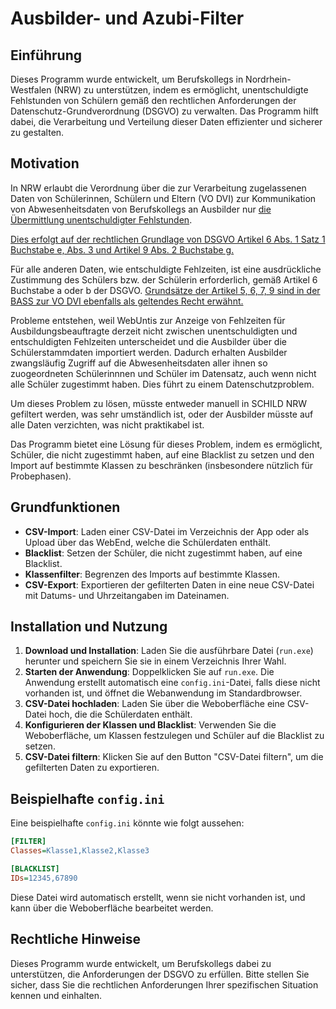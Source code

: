 # Ausbilder- und Azubi-Filter

## Einführung

Dieses Programm wurde entwickelt, um Berufskollegs in Nordrhein-Westfalen (NRW) zu unterstützen, indem es ermöglicht, unentschuldigte Fehlstunden von Schülern gemäß den rechtlichen Anforderungen der Datenschutz-Grundverordnung (DSGVO) zu verwalten. Das Programm hilft dabei, die Verarbeitung und Verteilung dieser Daten effizienter und sicherer zu gestalten.

## Motivation

In NRW erlaubt die Verordnung über die zur Verarbeitung zugelassenen Daten von Schülerinnen, Schülern und Eltern (VO DVI) zur Kommunikation von Abwesenheitsdaten von Berufskollegs an Ausbilder nur [die Übermittlung unentschuldigter Fehlstunden](https://bass.schul-welt.de/101.htm#:~:text=4.%20Erreichbarkeit%2C-,5.%20Angaben%20zu%20unentschuldigten%20Schulvers%C3%A4umnissen.,-(5)%20Zur%20Organisation).

[Dies erfolgt auf der rechtlichen Grundlage von DSGVO Artikel 6 Abs. 1 Satz 1 Buchstabe e, Abs. 3 und Artikel 9 Abs. 2 Buchstabe g.](https://bass.schul-welt.de/101.htm#:~:text=Nach%20Artikel%206%20Abs.%201%20Satz%201%20Buchstabe%20e%2C%20Abs.%203%20und%20Artikel%209%20Abs.%202%20Buchstabe%20g)

Für alle anderen Daten, wie entschuldigte Fehlzeiten, ist eine ausdrückliche Zustimmung des Schülers bzw. der Schülerin erforderlich, gemäß Artikel 6 Buchstabe a oder b der DSGVO. [Grundsätze der Artikel 5, 6, 7, 9 sind in der BASS zur VO DVI ebenfalls als geltendes Recht erwähnt.](https://bass.schul-welt.de/101.htm#:~:text=insbesondere,6%2C%207%2C%209)

Probleme entstehen, weil WebUntis zur Anzeige von Fehlzeiten für Ausbildungsbeauftragte derzeit nicht zwischen unentschuldigten und entschuldigten Fehlzeiten unterscheidet und die Ausbilder über die Schülerstammdaten importiert werden. Dadurch erhalten Ausbilder zwangsläufig Zugriff auf die Abwesenheitsdaten aller ihnen so zuogeordneten Schülerinnnen und Schüler im Datensatz, auch wenn nicht alle Schüler zugestimmt haben. Dies führt zu einem Datenschutzproblem.

Um dieses Problem zu lösen, müsste entweder manuell in SCHILD NRW gefiltert werden, was sehr umständlich ist, oder der Ausbilder müsste auf alle Daten verzichten, was nicht praktikabel ist.

Das Programm bietet eine Lösung für dieses Problem, indem es ermöglicht, Schüler, die nicht zugestimmt haben, auf eine Blacklist zu setzen und den Import auf bestimmte Klassen zu beschränken (insbesondere nützlich für Probephasen).

## Grundfunktionen

- **CSV-Import**: Laden einer CSV-Datei im Verzeichnis der App oder als Upload über das WebEnd, welche die Schülerdaten enthält.
- **Blacklist**: Setzen der Schüler, die nicht zugestimmt haben, auf eine Blacklist.
- **Klassenfilter**: Begrenzen des Imports auf bestimmte Klassen.
- **CSV-Export**: Exportieren der gefilterten Daten in eine neue CSV-Datei mit Datums- und Uhrzeitangaben im Dateinamen.

## Installation und Nutzung

1. **Download und Installation**: Laden Sie die ausführbare Datei (`run.exe`) herunter und speichern Sie sie in einem Verzeichnis Ihrer Wahl.
2. **Starten der Anwendung**: Doppelklicken Sie auf `run.exe`. Die Anwendung erstellt automatisch eine `config.ini`-Datei, falls diese nicht vorhanden ist, und öffnet die Webanwendung im Standardbrowser.
3. **CSV-Datei hochladen**: Laden Sie über die Weboberfläche eine CSV-Datei hoch, die die Schülerdaten enthält.
4. **Konfigurieren der Klassen und Blacklist**: Verwenden Sie die Weboberfläche, um Klassen festzulegen und Schüler auf die Blacklist zu setzen.
5. **CSV-Datei filtern**: Klicken Sie auf den Button "CSV-Datei filtern", um die gefilterten Daten zu exportieren.

## Beispielhafte `config.ini`

Eine beispielhafte `config.ini` könnte wie folgt aussehen:

```ini
[FILTER]
Classes=Klasse1,Klasse2,Klasse3

[BLACKLIST]
IDs=12345,67890
```
Diese Datei wird automatisch erstellt, wenn sie nicht vorhanden ist, und kann über die Weboberfläche bearbeitet werden.

 ## Rechtliche Hinweise
Dieses Programm wurde entwickelt, um Berufskollegs dabei zu unterstützen, die Anforderungen der DSGVO zu erfüllen. Bitte stellen Sie sicher, dass Sie die rechtlichen Anforderungen Ihrer spezifischen Situation kennen und einhalten.
